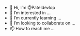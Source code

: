 - 👋 Hi, I’m @Pateldevlop
- 👀 I’m interested in ...
- 🌱 I’m currently learning ...
- 💞️ I’m looking to collaborate on ...
- 📫 How to reach me ...

<!---
Pateldevlop/Pateldevlop is a ✨ special ✨ repository because its `README.md` (this file) appears on your GitHub profile.
You can click the Preview link to take a look at your changes.
--->
